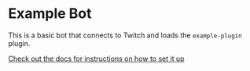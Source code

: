 # Example Bot

This is a basic bot that connects to Twitch and loads the `example-plugin` plugin.

[Check out the docs for instructions on how to set it up](https://buttercat.dev/guides/getting-started)
